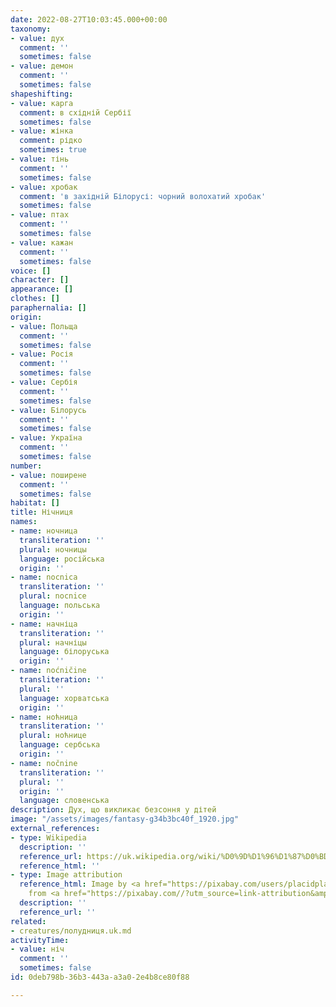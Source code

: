 ```yaml
---
date: 2022-08-27T10:03:45.000+00:00
taxonomy:
- value: дух
  comment: ''
  sometimes: false
- value: демон
  comment: ''
  sometimes: false
shapeshifting:
- value: карга
  comment: в східній Сербії
  sometimes: false
- value: жінка
  comment: рідко
  sometimes: true
- value: тінь
  comment: ''
  sometimes: false
- value: хробак
  comment: 'в західній Білорусі: чорний волохатий хробак'
  sometimes: false
- value: птах
  comment: ''
  sometimes: false
- value: кажан
  comment: ''
  sometimes: false
voice: []
character: []
appearance: []
clothes: []
paraphernalia: []
origin:
- value: Польща
  comment: ''
  sometimes: false
- value: Росія
  comment: ''
  sometimes: false
- value: Сербія
  comment: ''
  sometimes: false
- value: Білорусь
  comment: ''
  sometimes: false
- value: Україна
  comment: ''
  sometimes: false
number:
- value: поширене
  comment: ''
  sometimes: false
habitat: []
title: Нічниця
names:
- name: ночница
  transliteration: ''
  plural: ночницы
  language: російська
  origin: ''
- name: nocnica
  transliteration: ''
  plural: nocnice
  language: польська
  origin: ''
- name: начніца
  transliteration: ''
  plural: начніцы
  language: білоруська
  origin: ''
- name: noćničine
  transliteration: ''
  plural: ''
  language: хорватська
  origin: ''
- name: ноћница
  transliteration: ''
  plural: ноћнице
  language: сербська
  origin: ''
- name: nočnine
  transliteration: ''
  plural: ''
  origin: ''
  language: словенська
description: Дух, що викликає безсоння у дітей
image: "/assets/images/fantasy-g34b3bc40f_1920.jpg"
external_references:
- type: Wikipedia
  description: ''
  reference_url: https://uk.wikipedia.org/wiki/%D0%9D%D1%96%D1%87%D0%BD%D0%B8%D1%86%D1%96_(%D0%B4%D0%B5%D0%BC%D0%BE%D0%BD%D0%B8)
  reference_html: ''
- type: Image attribution
  reference_html: Image by <a href="https://pixabay.com/users/placidplace-25572496/?utm_source=link-attribution&amp;utm_medium=referral&amp;utm_campaign=image&amp;utm_content=7253245">Peace,love,happiness</a>
    from <a href="https://pixabay.com//?utm_source=link-attribution&amp;utm_medium=referral&amp;utm_campaign=image&amp;utm_content=7253245">Pixabay</a>
  description: ''
  reference_url: ''
related:
- creatures/полудниця.uk.md
activityTime:
- value: ніч
  comment: ''
  sometimes: false
id: 0deb798b-36b3-443a-a3a0-2e4b8ce80f88

---
```

